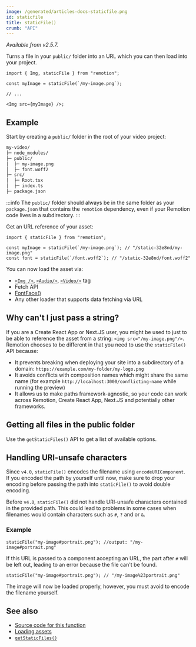 ```yaml
---
image: /generated/articles-docs-staticfile.png
id: staticfile
title: staticFile()
crumb: "API"
---
```


_Available from v2.5.7._

Turns a file in your `public/` folder into an URL which you can then load into your project.

```tsx twoslash
import { Img, staticFile } from "remotion";

const myImage = staticFile(`/my-image.png`);

// ...

<Img src={myImage} />;
```

## Example

Start by creating a `public/` folder in the root of your video project:

```txt
my-video/
├─ node_modules/
├─ public/
│  ├─ my-image.png
│  ├─ font.woff2
├─ src/
│  ├─ Root.tsx
│  ├─ index.ts
├─ package.json
```

:::info
The `public/` folder should always be in the same folder as your `package.json` that contains the `remotion` dependency, even if your Remotion code lives in a subdirectory.
:::

Get an URL reference of your asset:

```tsx twoslash
import { staticFile } from "remotion";

const myImage = staticFile(`/my-image.png`); // "/static-32e8nd/my-image.png"
const font = staticFile(`/font.woff2`); // "/static-32e8nd/font.woff2"
```

You can now load the asset via:

- [`<Img />`](/docs/img), [`<Audio/>`](/docs/audio), [`<Video/>`](/docs/video) tag
- Fetch API
- [FontFace()](/docs/fonts)
- Any other loader that supports data fetching via URL

## Why can't I just pass a string?

If you are a Create React App or Next.JS user, you might be used to just to be able to reference the asset from a string: `<img src="/my-image.png"/>`. Remotion chooses to be different in that you need to use the `staticFile()` API because:

- It prevents breaking when deploying your site into a subdirectory of a domain: `https://example.com/my-folder/my-logo.png`
- It avoids conflicts with composition names which might share the same name (for example `http://localhost:3000/conflicting-name` while running the preview)
- It allows us to make paths framework-agnostic, so your code can work across Remotion, Create React App, Next.JS and potentially other frameworks.

## Getting all files in the public folder

Use the `getStaticFiles()` API to get a list of available options.

## Handling URI-unsafe characters <AvailableFrom v="4.0.0"/>

Since `v4.0`, `staticFile()` encodes the filename using `encodeURIComponent`.  
If you encoded the path by yourself until now, make sure to drop your encoding before passing the path into `staticFile()` to avoid double encoding.

Before `v4.0`, `staticFile()` did not handle URI-unsafe characters contained in the provided path. This could lead to problems in some cases when filenames would contain characters such as `#`, `?` and or `&`.

### Example

```tsx title="Before v4"
staticFile("my-image#portrait.png"); //output: "/my-image#portrait.png"
```

If this URL is passed to a component accepting an URL, the part after `#` will be left out, leading
to an error because the file can't be found.

```tsx title="Since v4.0.0"
staticFile("my-image#portrait.png"); // "/my-image%23portrait.png"
```

The image will now be loaded properly, however, you must avoid to encode the filename yourself.

## See also

- [Source code for this function](https://github.com/remotion-dev/remotion/blob/main/packages/core/src/static-file.ts)
- [Loading assets](/docs/assets)
- [`getStaticFiles()`](/docs/getstaticfiles)

